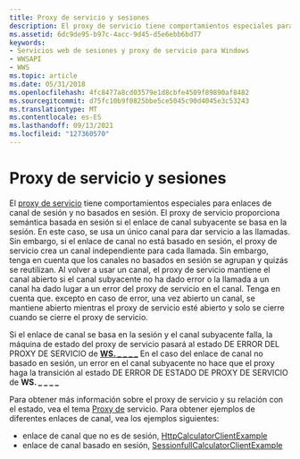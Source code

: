```yaml
---
title: Proxy de servicio y sesiones
description: El proxy de servicio tiene comportamientos especiales para enlaces de canal de sesión y no basados en sesión.
ms.assetid: 6dc9de95-b97c-4acc-9d45-d5e6ebb6bd77
keywords:
- Servicios web de sesiones y proxy de servicio para Windows
- WWSAPI
- WWS
ms.topic: article
ms.date: 05/31/2018
ms.openlocfilehash: 4fc8477a8cd03579e1d8cbfe4509f89890af8482
ms.sourcegitcommit: d75fc10b9f0825bbe5ce5045c90d4045e3c53243
ms.translationtype: MT
ms.contentlocale: es-ES
ms.lasthandoff: 09/13/2021
ms.locfileid: "127360570"
---
```

# <a name="service-proxy-and-sessions"></a>Proxy de servicio y sesiones

El [proxy de servicio](service-proxy.md) tiene comportamientos especiales para enlaces de canal de sesión y no basados en sesión. El proxy de servicio proporciona semántica basada en sesión si el enlace de canal subyacente se basa en la sesión. En este caso, se usa un único canal para dar servicio a las llamadas. Sin embargo, si el enlace de canal no está basado en sesión, el proxy de servicio crea un canal independiente para cada llamada. Sin embargo, tenga en cuenta que los canales no basados en sesión se agrupan y quizás se reutilizan. Al volver a usar un canal, el proxy de servicio mantiene el canal abierto si el canal subyacente no ha dado error o la llamada a un canal ha dado lugar a un error del proxy de servicio en el canal. Tenga en cuenta que. excepto en caso de error, una vez abierto un canal, se mantiene abierto mientras el proxy de servicio esté abierto y solo se cierre cuando se cierre el proxy de servicio.


Si el enlace de canal se basa en la sesión y el canal subyacente falla, la máquina de estado del proxy de servicio pasará al estado DE ERROR DEL PROXY DE SERVICIO de [**WS. \_ \_ \_ \_**](/windows/desktop/api/WebServices/ne-webservices-ws_service_proxy_state) En el caso del enlace de canal no basado en sesión, un error en el canal subyacente no hace que el proxy haga la transición al estado DE ERROR DE ESTADO DE PROXY DE SERVICIO de **WS. \_ \_ \_ \_**

Para obtener más información sobre el proxy de servicio y su relación con el estado, vea el tema [Proxy de](service-proxy.md) servicio. Para obtener ejemplos de diferentes enlaces de canal, vea los ejemplos siguientes:

-   enlace de canal que no es de sesión, [HttpCalculatorClientExample](httpcalculatorclientexample.md)
-   enlace de canal basado en sesión, [SessionfullCalculatorClientExample](sessionfullcalculatorclientexample.md)

 

 




